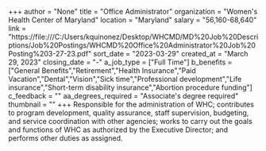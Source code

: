 +++
author = "None"
title = "Office Administrator"
organization = "Women's Health Center of Maryland"
location = "Maryland"
salary = "56,160-68,640"
link = "https://file:///C:/Users/kquinonez/Desktop/WHCMD/MD%20Job%20Descriptions/Job%20Postings/WHCMD%20Office%20Administrator%20Job%20Posting%203-27-23.pdf"
sort_date = "2023-03-29"
created_at = "March 29, 2023"
closing_date = "-"
a_job_type = ["Full Time"]
b_benefits = ["General Benefits","Retirement","Health Insurance","Paid Vacation","Dental","Vision","Sick time","Professional development","Life insurance","Short-term disability insurance","Abortion procedure funding"]
c_feedback = ""
aa_degrees_required = "Associate's degree required"
thumbnail = ""
+++
Responsible for the administration of WHC; contributes to 
program development, quality assurance, staff supervision, budgeting, and service coordination with other agencies; works to carry out the goals and functions of WHC as authorized by the Executive Director; and performs other duties as assigned.
